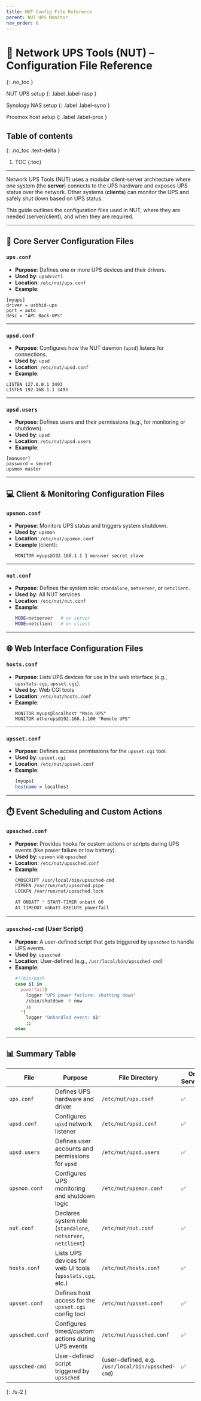```yaml
---
title: NUT Config File Reference
parent: NUT UPS Monitor
nav_order: 6
---
```


# 📘 Network UPS Tools (NUT) – Configuration File Reference
{: .no_toc }

<i class="fas fa-power-off"></i> NUT UPS setup
{: .label .label-rasp }

<i class="fas fa-server"></i> Synology NAS setup
{: .label .label-syno }

<i class="fab fa-mixer"></i> Proxmox host setup
{: .label .label-prox }

## Table of contents
{: .no_toc .text-delta }

1. TOC
{:toc}

---

Network UPS Tools (NUT) uses a modular client-server architecture where one system (the **server**) connects to the UPS hardware and exposes UPS status over the network. Other systems (**clients**) can monitor the UPS and safely shut down based on UPS status.

This guide outlines the configuration files used in NUT, where they are needed (server/client), and when they are required.

---

## 🔌  Core Server Configuration Files

### `ups.conf`
- **Purpose**: Defines one or more UPS devices and their drivers.
- **Used by**: `upsdrvctl`
- **Location**: `/etc/nut/ups.conf`
- **Example**:
```config
[myups]
driver = usbhid-ups
port = auto
desc = "APC Back-UPS"
```

---

### `upsd.conf`
- **Purpose**: Configures how the NUT daemon (`upsd`) listens for connections.
- **Used by**: `upsd`
- **Location**: `/etc/nut/upsd.conf`
- **Example**:
```config
LISTEN 127.0.0.1 3493
LISTEN 192.168.1.1 3493
```

---

### `upsd.users`
- **Purpose**: Defines users and their permissions (e.g., for monitoring or shutdown).
- **Used by**: `upsd`
- **Location**: `/etc/nut/upsd.users`
- **Example**:
```config
[monuser]
password = secret
upsmon master
```

---

## 💻 Client & Monitoring Configuration Files

### `upsmon.conf`
- **Purpose**: Monitors UPS status and triggers system shutdown.
- **Used by**: `upsmon`
- **Location**: `/etc/nut/upsmon.conf`
- **Example** (client):
  ```config
  MONITOR myups@192.168.1.1 1 monuser secret slave
  ```

---

### `nut.conf`
- **Purpose**: Defines the system role: `standalone`, `netserver`, or `netclient`.
- **Used by**: All NUT services
- **Location**: `/etc/nut/nut.conf`
- **Example**:
  ```sh
  MODE=netserver   # on server
  MODE=netclient   # on client
  ```

---

## 🌐 Web Interface Configuration Files

### `hosts.conf`
- **Purpose**: Lists UPS devices for use in the web interface (e.g., `upsstats.cgi`, `upsset.cgi`).
- **Used by**: Web CGI tools
- **Location**: `/etc/nut/hosts.conf`
- **Example**:
  ```config
  MONITOR myups@localhost "Main UPS"
  MONITOR otherups@192.168.1.100 "Remote UPS"
  ```

---

### `upsset.conf`
- **Purpose**: Defines access permissions for the `upsset.cgi` tool.
- **Used by**: `upsset.cgi`
- **Location**: `/etc/nut/upsset.conf`
- **Example**:
  ```sh
  [myups]
  hostname = localhost
  ```

---

## ⏱️ Event Scheduling and Custom Actions

### `upssched.conf`
- **Purpose**: Provides hooks for custom actions or scripts during UPS events (like power failure or low battery).
- **Used by**: `upsmon` via `upssched`
- **Location**: `/etc/nut/upssched.conf`
- **Example**:
  ```bash
  CMDSCRIPT /usr/local/bin/upssched-cmd
  PIPEFN /var/run/nut/upssched.pipe
  LOCKFN /var/run/nut/upssched.lock

  AT ONBATT * START-TIMER onbatt 60
  AT TIMEOUT onbatt EXECUTE powerfail
  ```

---

### `upssched-cmd` (User Script)
- **Purpose**: A user-defined script that gets triggered by `upssched` to handle UPS events.
- **Used by**: `upssched`
- **Location**: User-defined (e.g., `/usr/local/bin/upssched-cmd`)
- **Example**:
  ```bash
  #!/bin/bash
  case $1 in
    powerfail)
      logger "UPS power failure: shutting down"
      /sbin/shutdown -h now
      ;;
    *)
      logger "Unhandled event: $1"
      ;;
  esac
  ```

---

## 📊 Summary Table

| File              | Purpose                                                  | File Directory      | On Server? | On Client? | Required? |
|-------------------|-----------------------------------------------------------|---------------------|------------|------------|-----------|
| `ups.conf`        | Defines UPS hardware and driver                           | `/etc/nut/ups.conf` | ✅          | ❌          | ✅ (server only) |
| `upsd.conf`       | Configures `upsd` network listener                         | `/etc/nut/upsd.conf`| ✅          | ❌          | ✅ (server only) |
| `upsd.users`      | Defines user accounts and permissions for `upsd`          | `/etc/nut/upsd.users`| ✅         | ❌          | ✅ (server only) |
| `upsmon.conf`     | Configures UPS monitoring and shutdown logic              | `/etc/nut/upsmon.conf`| ✅        | ✅          | ✅          |
| `nut.conf`        | Declares system role (`standalone`, `netserver`, `netclient`) | `/etc/nut/nut.conf`| ✅          | ✅          | ✅          |
| `hosts.conf`      | Lists UPS devices for web UI tools (`upsstats.cgi`, etc.) | `/etc/nut/hosts.conf`| ✅         | ❌ (unless running web UI) | ❌ (optional) |
| `upsset.conf`     | Defines host access for the `upsset.cgi` config tool      | `/etc/nut/upsset.conf`| ✅        | ❌          | ❌ (optional) |
| `upssched.conf`   | Configures timed/custom actions during UPS events         | `/etc/nut/upssched.conf`| ✅      | ✅          | ❌ (optional) |
| `upssched-cmd`    | User-defined script triggered by `upssched`               | (user-defined, e.g. `/usr/local/bin/upssched-cmd`) | ✅ | ✅ | ❌ (if using `upssched`) |
{: .fs-2 }